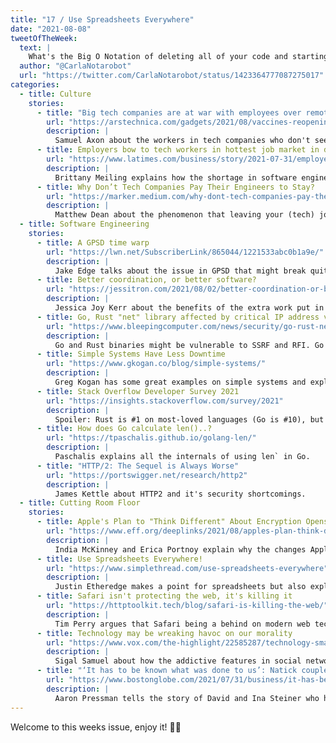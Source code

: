 ```yaml
---
title: "17 / Use Spreadsheets Everywhere"
date: "2021-08-08"
tweetOfTheWeek:
  text: |
    What's the Big O Notation of deleting all of your code and starting over again?
  author: "@CarlaNotarobot"
  url: "https://twitter.com/CarlaNotarobot/status/1423364777087275017"
categories:
  - title: Culture
    stories:
      - title: "Big tech companies are at war with employees over remote work"
        url: "https://arstechnica.com/gadgets/2021/08/vaccines-reopenings-and-worker-revolts-big-techs-contentious-return-to-the-office"
        description: |
          Samuel Axon about the workers in tech companies who don't see a reason to come back to the office.
      - title: Employers bow to tech workers in hottest job market in decades
        url: "https://www.latimes.com/business/story/2021-07-31/employers-bow-down-to-tech-workers-in-hottest-job-market"
        description: |
          Brittany Meiling explains how the shortage in software engineers shifts the power to the workers.
      - title: Why Don’t Tech Companies Pay Their Engineers to Stay?
        url: "https://marker.medium.com/why-dont-tech-companies-pay-their-engineers-to-stay-b9c7e4b751e9"
        description: |
          Matthew Dean about the phenomenon that leaving your (tech) job often leads in a pay day, even though you accumulated domain knowledge and are valuable to your current employer.
  - title: Software Engineering
    stories:
      - title: A GPSD time warp
        url: "https://lwn.net/SubscriberLink/865044/1221533abc0b1a9e/"
        description: |
          Jake Edge talks about the issue in GPSD that might break quite a few systems on October 24 if NTP servers aren't updated.
      - title: Better coordination, or better software?
        url: "https://jessitron.com/2021/08/02/better-coordination-or-better-software/"
        description: |
          Jessica Joy Kerr about the benefits of the extra work put in small interfaces between services.
      - title: Go, Rust "net" library affected by critical IP address validation vulnerability
        url: "https://www.bleepingcomputer.com/news/security/go-rust-net-library-affected-by-critical-ip-address-validation-vulnerability/"
        description: |
          Go and Rust binaries might be vulnerable to SSRF and RFI. Go has a patch in the 1.17 beta, Rust has the fix in 1.53.0 and higher.
      - title: Simple Systems Have Less Downtime
        url: "https://www.gkogan.co/blog/simple-systems/"
        description: |
          Greg Kogan has some great examples on simple systems and explains how they are superior.
      - title: Stack Overflow Developer Survey 2021
        url: "https://insights.stackoverflow.com/survey/2021"
        description: |
          Spoiler: Rust is #1 on most-loved languages (Go is #10), but check it out for yourself!
      - title: How does Go calculate len()..?
        url: "https://tpaschalis.github.io/golang-len/"
        description: |
          Paschalis explains all the internals of using len` in Go.
      - title: "HTTP/2: The Sequel is Always Worse"
        url: "https://portswigger.net/research/http2"
        description: |
          James Kettle about HTTP2 and it's security shortcomings.
  - title: Cutting Room Floor
    stories:
      - title: Apple's Plan to "Think Different" About Encryption Opens a Backdoor to Your Private Life
        url: "https://www.eff.org/deeplinks/2021/08/apples-plan-think-different-about-encryption-opens-backdoor-your-private-life"
        description: |
          India McKinney and Erica Portnoy explain why the changes Apple wants to introduce to iCloud and iMessage are a slippery slope and make it less secure.
      - title: Use Spreadsheets Everywhere!
        url: "https://www.simplethread.com/use-spreadsheets-everywhere"
        description: |
          Justin Etheredge makes a point for spreadsheets but also explains the cutoff point and how crucial it is not to miss it.
      - title: Safari isn't protecting the web, it's killing it
        url: "https://httptoolkit.tech/blog/safari-is-killing-the-web/"
        description: |
          Tim Perry argues that Safari being a behind on modern web technologies is killing the web. I have to add that I disagree with the conclusion as the author doesn't talk about all the privacy features Safari prioritises, plus not-supporting-the-latest-features is not "killing the web".
      - title: Technology may be wreaking havoc on our morality
        url: "https://www.vox.com/the-highlight/22585287/technology-smartphones-gmail-attention-morality"
        description: |
          Sigal Samuel about how the addictive features in social networks and apps are actually "human downgrading".
      - title: "‘It has to be known what was done to us’: Natick couple harassed by eBay tell their story for the first time"
        url: "https://www.bostonglobe.com/2021/07/31/business/it-has-be-known-what-was-done-us-natick-couple-harassed-by-ebay-tell-their-story-first-time/"
        description: |
          Aaron Pressman tells the story of David and Ina Steiner who have been harassed and stalked by eBay employees and are now suing.
---
```


Welcome to this weeks issue, enjoy it! 🙌🏻
